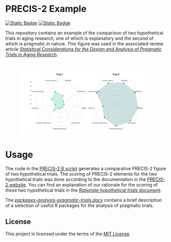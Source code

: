 # PRECIS-2 Example

[![Static Badge](https://img.shields.io/badge/peer%20reviewed%20article-10.3390%2Fgeriatrics9030075-purple)](https://www.mdpi.com/2308-3417/9/3/75) [![Static Badge](https://img.shields.io/badge/preprint-10.20944%2Fpreprints202405.0385.v2-yellow?link=https%3A%2F%2Fwww.preprints.org%2Fmanuscript%2F202405.0385%2Fv2)](https://www.preprints.org/manuscript/202405.0385/v2)

This repository contains an example of the comparison of two hypothetical trials in aging research, one of which is explanatory and the second of which is pragmatic in nature. This figure was used in the associated review article [*Statistical Considerations for the Design and Analysis of Pragmatic Trials in Aging Research*](https://www.mdpi.com/2308-3417/9/3/75).

<br/>
<p align="center">
  <a href="[https://github.com/javimangal/PRECIS-2-example](https://www.mdpi.com/2308-3417/9/3/75)">
    <img src="Figure_PRECIS2.png" alt="PRECIS-2 score of 2 hypothetical trials" width="80%">
  </a>
</p>

# Usage

The code in the [PRECIS-2.R script](/PRECIS-2.R) generates a comparative PRECIS-2 figure of two hypothetical trials. The scoring of PRECIS-2 elements for the two hypothetical trials was done according to the documentation in the [PRECIS-2 website](https://www.precis-2.org/Help/Documentation/Help). You can find an explanation of our rationale for the scoring of these two hypothetical trials in the [*Rationale hypothetical trials document*](/Rationale_hypothetical_trials.docx).

The [*packages-analysis-pragmatic-trials.docx*](/packages-analysis-pragmatic-trials.docx) contains a brief description of a selection of useful R packages for the analysis of pragmatic trials.

## License

This project is licensed under the terms of the [MIT License](/LICENSE).
